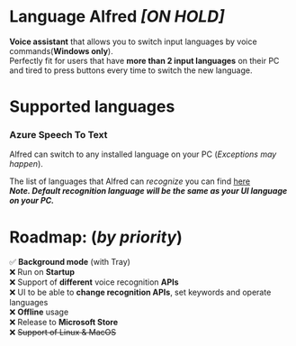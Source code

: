 # Language Alfred _**[ON HOLD]**_
**Voice assistant** that allows you to switch input languages by voice commands(**Windows only**).<br>
Perfectly fit for users that have **more than 2 input languages** on their PC and tired to press buttons every time to switch the new language.

# Supported languages
### Azure Speech To Text
Alfred can switch to any installed language on your PC (*Exceptions may happen*).

The list of languages that Alfred can *recognize* you can find [here](https://docs.microsoft.com/en-us/azure/cognitive-services/speech-service/language-support?tabs=speechtotext#speech-to-text)<br>
**_Note. Default recognition language will be the same as your UI language on your PC._**

<!--# How to build & use it

Just run :)

<!--To be able to use it you have to create [Azure speech-to-text](https://docs.microsoft.com/en-us/azure/cognitive-services/speech-service/speech-to-text) instance in Azure Portal and paste credentials in User Secrets to match format provided below.

```
{
  "SubsribtionKey": "value",
  "Region": "value"
}
```-->

# **Roadmap: (*by priority*)**
:white_check_mark: **Background mode** (with Tray) <br>
:x: Run on **Startup** <br>
:x: Support of **different** voice recognition **APIs** <br>
:x: UI to be able to **change recognition APIs**, set keywords and operate languages <br>
:x: **Offline** usage <br>
:x: Release to **Microsoft Store** <br>
:x: ~~Support of Linux & MacOS~~<br>
